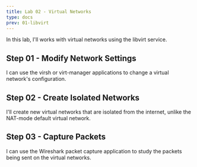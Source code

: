 ```yaml
---
title: Lab 02 - Virtual Networks
type: docs
prev: 01-libvirt
---
```


In this lab, I'll works with virtual networks using the libvirt service.

## Step 01 - Modify Network Settings
I can use the virsh or virt-manager applications to change a virtual network's configuration.

## Step 02 - Create Isolated Networks
I'll create new virtual networks that are isolated from the internet, unlike the NAT-mode default virtual network.

## Step 03 - Capture Packets
I can use the Wireshark packet capture application to study the packets being sent on the virtual networks.